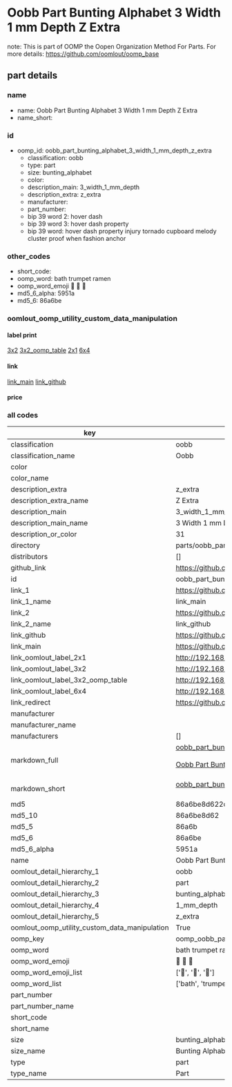 # Oobb Part Bunting Alphabet 3 Width 1 mm Depth Z Extra  

note: This is part of OOMP the Oopen Organization Method For Parts. For more details: https://github.com/oomlout/oomp_base

##  part details
  







### name
* name: Oobb Part Bunting Alphabet 3 Width 1 mm Depth Z Extra
* name_short: 
### id
* oomp_id: oobb_part_bunting_alphabet_3_width_1_mm_depth_z_extra
  * classification: oobb
  * type: part
  * size: bunting_alphabet
  * color: 
  * description_main: 3_width_1_mm_depth
  * description_extra: z_extra
  * manufacturer: 
  * part_number: 
  * bip 39 word 2: hover dash
  * bip 39 word 3: hover dash property
  * bip 39 word: hover dash property injury tornado cupboard melody cluster proof when fashion anchor

### other_codes
* short_code: 
* oomp_word: bath trumpet ramen
* oomp_word_emoji :bath: :trumpet: :ramen:
* md5_6_alpha: 5951a
* md5_6: 86a6be






### oomlout_oomp_utility_custom_data_manipulation
#### label print
[3x2](http://192.168.1.245:1112/?label=oomp%205951a)
[3x2_oomp_table](http://192.168.1.108:1112/?label=oomp%205951a)
[2x1](http://192.168.1.242:1112/?label=oomp%205951a)
[6x4](http://192.168.1.55:1112/?label=oomp%205951a)    

#### link

[link_main](https://github.com/oomlout/oomlout_oomp_version_1_messy/tree/main/parts/oobb_part_bunting_alphabet_3_width_1_mm_depth_z_extra) [link_github](https://github.com/oomlout/oomlout_oomp_version_1_messy/tree/main/parts/oobb_part_bunting_alphabet_3_width_1_mm_depth_z_extra)                             

#### price







### all codes 
| key | value |  
| --- | --- |  
| classification | oobb |  
| classification_name | Oobb |  
| color |  |  
| color_name |  |  
| description_extra | z_extra |  
| description_extra_name | Z Extra |  
| description_main | 3_width_1_mm_depth |  
| description_main_name | 3 Width 1 mm Depth |  
| description_or_color | 31 |  
| directory | parts/oobb_part_bunting_alphabet_3_width_1_mm_depth_z_extra |  
| distributors | [] |  
| github_link | https://github.com/oomlout/oomlout_oomp_part_src/tree/main/parts/oobb_part_bunting_alphabet_3_width_1_mm_depth_z_extra |  
| id | oobb_part_bunting_alphabet_3_width_1_mm_depth_z_extra |  
| link_1 | https://github.com/oomlout/oomlout_oomp_version_1_messy/tree/main/parts/oobb_part_bunting_alphabet_3_width_1_mm_depth_z_extra |  
| link_1_name | link_main |  
| link_2 | https://github.com/oomlout/oomlout_oomp_version_1_messy/tree/main/parts/oobb_part_bunting_alphabet_3_width_1_mm_depth_z_extra |  
| link_2_name | link_github |  
| link_github | https://github.com/oomlout/oomlout_oomp_version_1_messy/tree/main/parts/oobb_part_bunting_alphabet_3_width_1_mm_depth_z_extra |  
| link_main | https://github.com/oomlout/oomlout_oomp_version_1_messy/tree/main/parts/oobb_part_bunting_alphabet_3_width_1_mm_depth_z_extra |  
| link_oomlout_label_2x1 | http://192.168.1.242:1112/?label=oomp%205951a |  
| link_oomlout_label_3x2 | http://192.168.1.245:1112/?label=oomp%205951a |  
| link_oomlout_label_3x2_oomp_table | http://192.168.1.108:1112/?label=oomp%205951a |  
| link_oomlout_label_6x4 | http://192.168.1.55:1112/?label=oomp%205951a |  
| link_redirect | https://github.com/oomlout/oomlout_oomp_version_1_messy/tree/main/parts/oobb_part_bunting_alphabet_3_width_1_mm_depth_z_extra |  
| manufacturer |  |  
| manufacturer_name |  |  
| manufacturers | [] |  
| markdown_full | [oobb_part_bunting_alphabet_3_width_1_mm_depth_z_extra](none)<br>[](none)<br>[Oobb Part Bunting Alphabet 3 Width 1 Mm Depth Z Extra](none)<br><br> |  
| markdown_short | [oobb_part_bunting_alphabet_3_width_1_mm_depth_z_extra](none)<br><br> |  
| md5 | 86a6be8d622c7150d772b74358cdeb73 |  
| md5_10 | 86a6be8d62 |  
| md5_5 | 86a6b |  
| md5_6 | 86a6be |  
| md5_6_alpha | 5951a |  
| name | Oobb Part Bunting Alphabet 3 Width 1 mm Depth Z Extra |  
| oomlout_detail_hierarchy_1 | oobb |  
| oomlout_detail_hierarchy_2 | part |  
| oomlout_detail_hierarchy_3 | bunting_alphabet |  
| oomlout_detail_hierarchy_4 | 1_mm_depth |  
| oomlout_detail_hierarchy_5 | z_extra |  
| oomlout_oomp_utility_custom_data_manipulation | True |  
| oomp_key | oomp_oobb_part_bunting_alphabet_3_width_1_mm_depth_z_extra |  
| oomp_word | bath trumpet ramen |  
| oomp_word_emoji | :bath: :trumpet: :ramen: |  
| oomp_word_emoji_list | [':bath:', ':trumpet:', ':ramen:'] |  
| oomp_word_list | ['bath', 'trumpet', 'ramen'] |  
| part_number |  |  
| part_number_name |  |  
| short_code |  |  
| short_name |  |  
| size | bunting_alphabet |  
| size_name | Bunting Alphabet |  
| type | part |  
| type_name | Part |  
